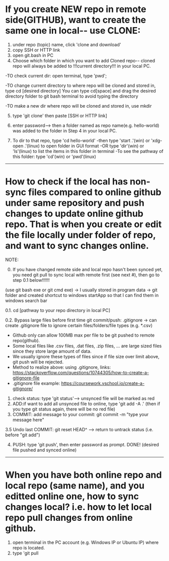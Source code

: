 # If you create NEW repo in remote side(GITHUB), want to create the same one in local-- use CLONE: 
1. under repo (topic) name, click 'clone and download'
2. copy SSH or HTTP link
3. open git.bash in PC
4. Choose which folder in which you want to add Cloned repo-- cloned repo will always be added to !!!current directory!!! in your local PC.
  
  -TO check current dir: open terminal, type 'pwd';
  
  -TO change current directory to where repo will be cloned and stored in, type cd [desired directory] You can type cd[space] and drag the desired directory folder to git bash terminal to avoid typing the directory
  
  -TO make a new dir where repo will be cloned and stored in, use mkdir

5. type 'git clone' then paste [SSH or HTTP link]
6. enter password--> then a folder named as repo name(e.g. hello-world) was added to the folder in Step 4 in your local PC. 

7. To dir to that repo, type 'cd hello-world'
    -then type 'start .'(win) or 'xdg-open .'(linux) to open folder in GUI format
    -OR type 'dir'(win) or 'ls'(linux) to list the items in this folder in terminal
    -To see the pathway of this folder: type 'cd'(win) or 'pwd'(linux)

-----------------

# How to check if the local has non-sync files compared to online github under same repository and push changes to update online github repo. That is when you create or edit the file locally under folder of repo, and want to sync changes online. 

NOTE: 

0. If you have changed remote side and local repo hasn't been synced yet, you need git pull to sync local with remote first (see next #), then go to step 0.1 below!!!!!!

(use git bash exe or git cmd exe) -> I usually stored in program data -> git folder and created shortcut to windows startApp so that I can find them in windows search bar

0.1. cd [pathway to your repo directory in local PC]

0.2. Bypass large files before first time git commit/push: .gitignore  -> can create .gitignore file to ignore certain files/folders/file types (e.g. *.csv)
  - Github only can allow 100MB max per file to be git pushed to remote repo(github). 
  - Some local files like .csv files, .dat files, .zip files, ... are large sized files since they store large amount of data.
  - We usually ignore these types of files since if file size over limit above, git push will be rejected.
  - Method to realize above: using .gitignore, links: https://stackoverflow.com/questions/10744305/how-to-create-a-gitignore-file
  - .gitignore file example: https://coursework.vschool.io/create-a-gitignore/
1. check status: type 'git status'--> unsynced file will be marked as red
2. ADD:if want to add all unsynced file to online, type  'git add -A .' (then if you type git status again, there will be no red file)
3. COMMIT: add message to your commit: git commit -m "type your message here"

3.5 Undo last COMMIT: git reset HEAD^ --> return to untrack status (i.e. before "git add")

4. PUSH: type 'git push', then enter password as prompt. DONE! (desired file pushed and synced online)

-----------------

# When you have both online repo and local repo (same name), and you editted online one, how to sync changes local? i.e. how to let local repo pull changes from online github.
1. open terminal in the PC account (e.g. Windows IP or Ubuntu IP) where repo is located. 
2. type 'git pull
